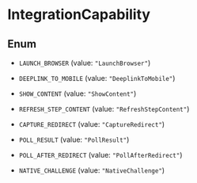 

# IntegrationCapability

## Enum


* `LAUNCH_BROWSER` (value: `"LaunchBrowser"`)

* `DEEPLINK_TO_MOBILE` (value: `"DeeplinkToMobile"`)

* `SHOW_CONTENT` (value: `"ShowContent"`)

* `REFRESH_STEP_CONTENT` (value: `"RefreshStepContent"`)

* `CAPTURE_REDIRECT` (value: `"CaptureRedirect"`)

* `POLL_RESULT` (value: `"PollResult"`)

* `POLL_AFTER_REDIRECT` (value: `"PollAfterRedirect"`)

* `NATIVE_CHALLENGE` (value: `"NativeChallenge"`)



